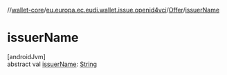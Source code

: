 //[wallet-core](../../../index.md)/[eu.europa.ec.eudi.wallet.issue.openid4vci](../index.md)/[Offer](index.md)/[issuerName](issuer-name.md)

# issuerName

[androidJvm]\
abstract val [issuerName](issuer-name.md): [String](https://kotlinlang.org/api/latest/jvm/stdlib/kotlin/-string/index.html)
